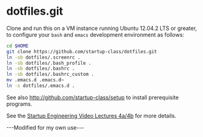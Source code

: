 dotfiles.git
============
Clone and run this on a VM instance running Ubuntu 12.04.2 LTS or greater, to
configure your `bash` and `emacs` development environment as follows:

```sh
cd $HOME
git clone https://github.com/startup-class/dotfiles.git
ln -sb dotfiles/.screenrc .
ln -sb dotfiles/.bash_profile .
ln -sb dotfiles/.bashrc .
ln -sb dotfiles/.bashrc_custom .
mv .emacs.d .emacs.d~
ln -s dotfiles/.emacs.d .
```

See also http://github.com/startup-class/setup to install prerequisite
programs.

See the [Startup Engineering Video Lectures 4a/4b](https://class.coursera.org/startup-001/lecture/index)
for more details.

---Modified for my own use---